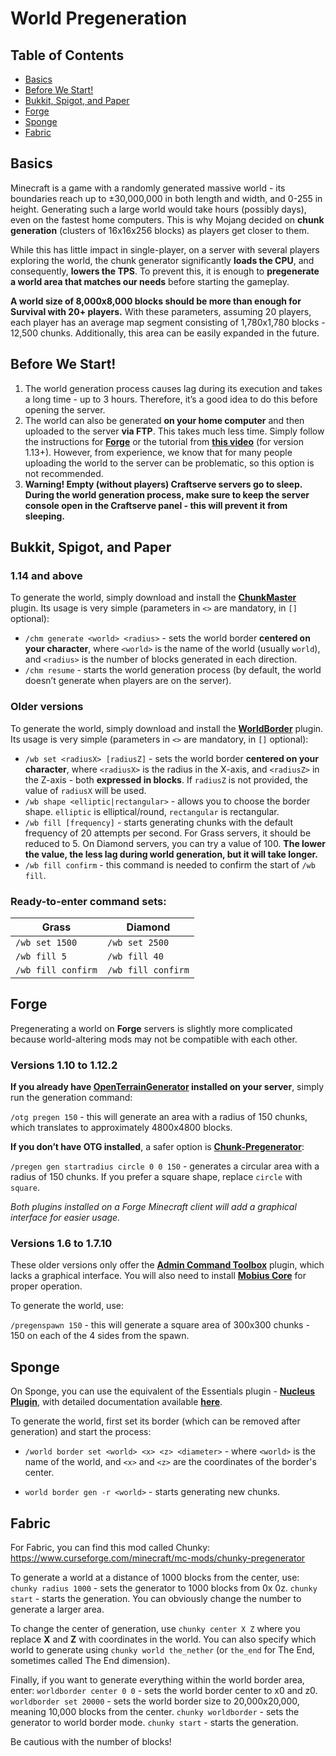 World Pregeneration
=====================

Table of Contents
-----------

* [Basics](#basics)
* [Before We Start!](#before)
* [Bukkit, Spigot, and Paper](#bukkit)
* [Forge](#forge)
* [Sponge](#sponge)
* [Fabric](#fabric)

<a name="basics"><h2>Basics</h2></a>

Minecraft is a game with a randomly generated massive world - its boundaries reach up to ±30,000,000 in both length and width, and 0-255 in height. Generating such a large world would take hours (possibly days), even on the fastest home computers. This is why Mojang decided on **chunk generation** (clusters of 16x16x256 blocks) as players get closer to them.

While this has little impact in single-player, on a server with several players exploring the world, the chunk generator significantly **loads the CPU**, and consequently, **lowers the TPS**. To prevent this, it is enough to **pregenerate a world area that matches our needs** before starting the gameplay.

**A world size of 8,000x8,000 blocks should be more than enough for Survival with 20+ players.** With these parameters, assuming 20 players, each player has an average map segment consisting of 1,780x1,780 blocks - 12,500 chunks. Additionally, this area can be easily expanded in the future.

<a name="before"><h2>Before We Start!</h2></a>

1. The world generation process causes lag during its execution and takes a long time - up to 3 hours. Therefore, it’s a good idea to do this before opening the server.
2. The world can also be generated **on your home computer** and then uploaded to the server **via FTP**. This takes much less time. Simply follow the instructions for **[Forge](#forge)** or the tutorial from **[this video](https://www.youtube.com/watch?v=5yRnGpcIoS8)** (for version 1.13+). However, from experience, we know that for many people uploading the world to the server can be problematic, so this option is not recommended.
3. **Warning! Empty (without players) Craftserve servers go to sleep. During the world generation process, make sure to keep the server console open in the Craftserve panel - this will prevent it from sleeping.**

<a name="bukkit"><h2>Bukkit, Spigot, and Paper</h2></a>
### 1.14 and above
To generate the world, simply download and install the **[ChunkMaster](https://www.spigotmc.org/resources/chunkmaster.71351/)** plugin. Its usage is very simple (parameters in `<>` are mandatory, in `[]` optional):

* `/chm generate <world> <radius>` - sets the world border **centered on your character**, where `<world>` is the name of the world (usually `world`), and `<radius>` is the number of blocks generated in each direction.
* `/chm resume` - starts the world generation process (by default, the world doesn’t generate when players are on the server).

### Older versions
To generate the world, simply download and install the **[WorldBorder](https://www.spigotmc.org/resources/worldborder.60905/)** plugin. Its usage is very simple (parameters in `<>` are mandatory, in `[]` optional):

* `/wb set <radiusX> [radiusZ]` - sets the world border **centered on your character**, where `<radiusX>` is the radius in the X-axis, and `<radiusZ>` in the Z-axis - both **expressed in blocks**. If `radiusZ` is not provided, the value of `radiusX` will be used.
* `/wb shape <elliptic|rectangular>` - allows you to choose the border shape. `elliptic` is elliptical/round, `rectangular` is rectangular.
* `/wb fill [frequency]` - starts generating chunks with the default frequency of 20 attempts per second. For Grass servers, it should be reduced to 5. On Diamond servers, you can try a value of 100. **The lower the value, the less lag during world generation, but it will take longer.**
* `/wb fill confirm` - this command is needed to confirm the start of `/wb fill`.

### Ready-to-enter command sets:


| Grass              | Diamond             |
|--------------------|---------------------|
|`/wb set 1500`      |`/wb set 2500`       |
|`/wb fill 5`        |`/wb fill 40`        |
|`/wb fill confirm`  |`/wb fill confirm`   |

<a name="forge"><h2>Forge</h2></a>

Pregenerating a world on **Forge** servers is slightly more complicated because world-altering mods may not be compatible with each other.

### Versions 1.10 to 1.12.2

**If you already have [OpenTerrainGenerator](https://www.curseforge.com/minecraft/mc-mods/open-terrain-generator) installed on your server**, simply run the generation command:

`/otg pregen 150` - this will generate an area with a radius of 150 chunks, which translates to approximately 4800x4800 blocks.


**If you don’t have OTG installed**, a safer option is [**Chunk-Pregenerator**](https://www.curseforge.com/minecraft/mc-mods/chunkpregenerator):

`/pregen gen startradius circle 0 0 150` - generates a circular area with a radius of 150 chunks. If you prefer a square shape, replace `circle` with `square`.

*Both plugins installed on a Forge Minecraft client will add a graphical interface for easier usage.*

### Versions 1.6 to 1.7.10

These older versions only offer the **[Admin Command Toolbox](https://www.curseforge.com/minecraft/mc-mods/admin-commands-toolbox)** plugin, which lacks a graphical interface. You will also need to install **[Mobius Core](https://www.curseforge.com/minecraft/mc-mods/mobiuscore)** for proper operation.

To generate the world, use:

`/pregenspawn 150` - this will generate a square area of 300x300 chunks - 150 on each of the 4 sides from the spawn.

<a name="sponge"><h2>Sponge</h2></a>

On Sponge, you can use the equivalent of the Essentials plugin - **[Nucleus Plugin](https://ore.spongepowered.org/Nucleus/Nucleus)**, with detailed documentation available **[here](https://nucleuspowered.org/)**.

To generate the world, first set its border (which can be removed after generation) and start the process:

* `/world border set <world> <x> <z> <diameter>` - where `<world>` is the name of the world, and `<x>` and `<z>` are the coordinates of the border's center.

* `world border gen -r <world>` - starts generating new chunks.

<a name="fabric"><h2>Fabric</h2></a>

For Fabric, you can find this mod called Chunky: 
https://www.curseforge.com/minecraft/mc-mods/chunky-pregenerator

To generate a world at a distance of 1000 blocks from the center, use:
`chunky radius 1000` - sets the generator to 1000 blocks from 0x 0z.
`chunky start` - starts the generation.
You can obviously change the number to generate a larger area.

To change the center of generation, use `chunky center X Z` where you replace **X** and **Z** with coordinates in the world.
You can also specify which world to generate using `chunky world the_nether` (or `the_end` for The End, sometimes called The End dimension).

Finally, if you want to generate everything within the world border area, enter:
`worldborder center 0 0` - sets the world border center to x0 and z0.
`worldborder set 20000` - sets the world border size to 20,000x20,000, meaning 10,000 blocks from the center.
`chunky worldborder` - sets the generator to world border mode.
`chunky start` - starts the generation.

Be cautious with the number of blocks!
